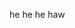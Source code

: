 he he he  haw

<!---
FriedToaster00/FriedToaster00 is a ✨ special ✨ repository because its `README.md` (this file) appears on your GitHub profile.
You can click the Preview link to take a look at your changes.
--->
